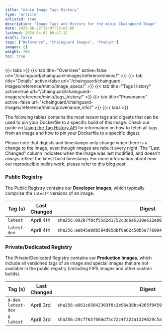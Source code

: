 ```yaml
---
title: "minio Image Tags History"
type: "article"
unlisted: true
description: "Image Tags and History for the minio Chainguard Image"
date: 2023-06-22T11:07:52+02:00
lastmod: 2024-04-05 00:47:12
draft: false
tags: ["Reference", "Chainguard Images", "Product"]
images: []
weight: 700
toc: true
---
```


{{< tabs >}}
{{< tab title="Overview" active=false url="/chainguard/chainguard-images/reference/minio/" >}}
{{< tab title="Details" active=false url="/chainguard/chainguard-images/reference/minio/image_specs/" >}}
{{< tab title="Tags History" active=true url="/chainguard/chainguard-images/reference/minio/tags_history/" >}}
{{< tab title="Provenance" active=false url="/chainguard/chainguard-images/reference/minio/provenance_info/" >}}
{{</ tabs >}}

The following tables contains the most recent tags and digests that can be used to pin your Dockerfile to a specific build of this image. Check our guide on [Using the Tag History API](/chainguard/chainguard-images/using-the-tag-history-api/) for information on how to fetch all tags from an image and how to pin your Dockerfile to a specific digest.

Please note that digests and timestamps only change when there is a change to the image, even though images are rebuilt every night. The "Last Changed" column indicates when the image was last modified, and doesn't always reflect the latest build timestamp. For more information about how our reproducible builds work, please refer to [this blog post](https://www.chainguard.dev/unchained/reproducing-chainguards-reproducible-image-builds).

### Public Registry
The Public Registry contains our **Developer Images**, which typically comprise the `latest*` versions of an image.

| Tag (s)       | Last Changed | Digest                                                                    |
|---------------|--------------|---------------------------------------------------------------------------|
|  `latest`     | April 4th    | `sha256:092b7f0cf55d2d1752c3d6e5330e612e8097fa6e912722f5b5c4f7cf9824274b` |
|  `latest-dev` | April 4th    | `sha256:aeb45a9db594d85bbf9a62c50b5a776084d74452ab10e9aff412a4842f4a65b5` |


### Private/Dedicated Registry
The Private/Dedicated Registry contains our **Production Images**, which include all versioned tags of an image and special images that are not available in the public registry (including FIPS images and other custom builds).

| Tag (s)               | Last Changed | Digest                                                                    |
|-----------------------|--------------|---------------------------------------------------------------------------|
|  `0-dev` `latest-dev` | April 3rd    | `sha256:a961c65042303f0c2e96e38bc4205f9459b32837b216f2dd8fd74070e94c17a1` |
|  `0` `latest`         | April 3rd    | `sha256:29cff65f666d75c72c4f322a1324629c5a23ff547f2ce7fe388ca9869f0b14c0` |

